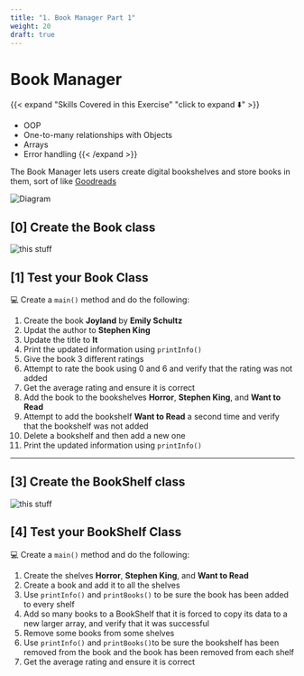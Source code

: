 ```yaml
---
title: "1. Book Manager Part 1"
weight: 20
draft: true
---
```

# Book Manager

{{< expand "Skills Covered in this Exercise" "click to expand ⬇️" >}}
- OOP
- One-to-many relationships with Objects
- Arrays
- Error handling
{{< /expand >}}

The Book Manager lets users create digital bookshelves and store books in them, sort of like [Goodreads](https://www.goodreads.com/)

![Diagram](https://lucid.app/publicSegments/view/dda5e171-8e0a-48df-8f64-34fa944a9a49/image.png)




<!-- ## UML -->

<!-- Here is the UML for this assignnment. If you would like to view it on its own, [click here](https://lucid.app/publicSegments/view/33ba1431-02d7-4cbe-87a7-4cc7c1597547/image.png) -->

<!-- ![this stuff](https://lucid.app/publicSegments/view/33ba1431-02d7-4cbe-87a7-4cc7c1597547/image.png) -->

## [0] Create the Book class

![this stuff](https://lucid.app/publicSegments/view/2d178057-6f38-4ebe-aa5d-ae29cca5ca47/image.png)

## [1] Test your Book Class
💻 Create a `main()` method and do the following:

  1. Create the book **Joyland** by **Emily Schultz**
  2. Updat the author to **Stephen King**
  3. Update the title to **It**
  4. Print the updated information using `printInfo()`
  5. Give the book 3 different ratings
  6. Attempt to rate the book using 0 and 6 and verify that the rating was not added
  7. Get the average rating and ensure it is correct
  8. Add the book to the bookshelves **Horror**, **Stephen King**, and **Want to Read**
  9. Attempt to add the bookshelf **Want to Read** a second time and verify that the bookshelf was not added
  10. Delete a bookshelf and then add a new one
  11. Print the updated information using `printInfo()`

----

## [3] Create the BookShelf class

![this stuff](https://lucid.app/publicSegments/view/9f98044e-119d-4224-a6eb-a674f6b99e6a/image.png)

## [4] Test your BookShelf Class
💻 Create a `main()` method and do the following:

  1. Create the shelves **Horror**, **Stephen King**, and **Want to Read**
  2. Create a book and add it to all the shelves
  3. Use `printInfo()` and `printBooks()` to be sure the book has been added to every shelf
  4. Add so many books to a BookShelf that it is forced to copy its data to a new larger array, and verify that it was successful 
  5. Remove some books from some shelves
  6. Use `printInfo()` and `printBooks()`to be sure the bookshelf has been removed from the book and the book has been removed from each shelf
  7. Get the average rating and ensure it is correct



<!-- 

### Bookshelf



#### printBooks()


## Extensions

### Validation: Username restrictions
A username must be between at least 4-15 characters long. 

If a user tries to make an account with an invalid username, they should instead get some default username.
If a user tries to change their username with an invalid username, the username should stay the same

### Validation: No duplicates 
If a user tries to add in a bookshelf that already exists, they should receive an error message and the new bookshelf should not be created.

If a user tries to add a book to the same bookshelf twice, they should receive an error message and the book should not be added.

### Validation: Valid ratings
If a user wants to set the rating to something negative, or something over 5, you should not let them.

### Remove books from bookshelves
If you want to remove a book from a bookshelf, consider all the places that must be updated.

### Delete bookshelves
If you want to delete bookshelves, first make sure that they are empty. -->
